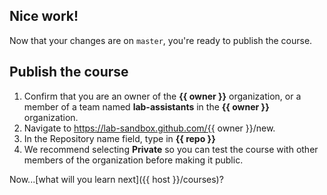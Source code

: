 ## Nice work!

Now that your changes are on `master`, you're ready to publish the course.

## Publish the course
1. Confirm that you are an owner of the **{{ owner }}** organization, or a member of a team named **lab-assistants** in the **{{ owner }}** organization.
1. Navigate to https://lab-sandbox.github.com/{{ owner }}/new.
1. In the Repository name field, type in **{{ repo }}**
1. We recommend selecting **Private** so you can test the course with other members of the organization before making it public.

Now...[what will you learn next]({{ host }}/courses)?
